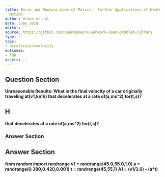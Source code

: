 ```yaml
---
title: Force and Newtons Laws of Motion - Further Applications of Newtons Laws of
  Motion
author: Urone et. al
date: June 2018
editor: ''
source: https://github.com/openwebwork/webwork-open-problem-library
type: ''
tags:
- accelerationvelocity
outcomes:
- TBD
assets: ''
---
```


## Question Section 

<b>Unreasonable Results:<b> What is the final velocity of a car originally traveling at(v1,kmh) that decelerates at a rate of(a,ms^2) for(t,s)?

## H
that decelerates at a rate of(a,ms^2) for(t,s)?
### Answer Section


## Answer Section

from random import randrange
v1 = randrange(45.0,55.0,1.0)
a = randrange(0.380,0.420,0.001)
t = randrange(45,55,1)
A1 = (v1/3.6) - (a*t)